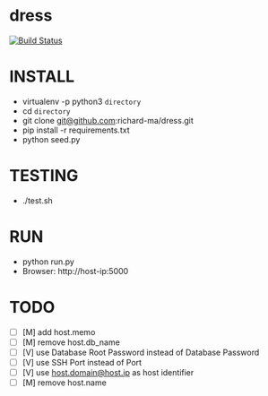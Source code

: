 # dress

[![Build Status](https://travis-ci.org/richard-ma/dress.svg?branch=master)](https://travis-ci.org/richard-ma/dress)

# INSTALL
* virtualenv -p python3 `directory`
* cd `directory`
* git clone git@github.com:richard-ma/dress.git
* pip install -r requirements.txt
* python seed.py

# TESTING
* ./test.sh

# RUN
* python run.py
* Browser: http://host-ip:5000

# TODO
* [ ] [M] add host.memo
* [ ] [M] remove host.db_name
* [ ] [V] use Database Root Password instead of Database Password
* [ ] [V] use SSH Port instead of Port
* [ ] [V] use host.domain@host.ip as host identifier
* [ ] [M] remove host.name
